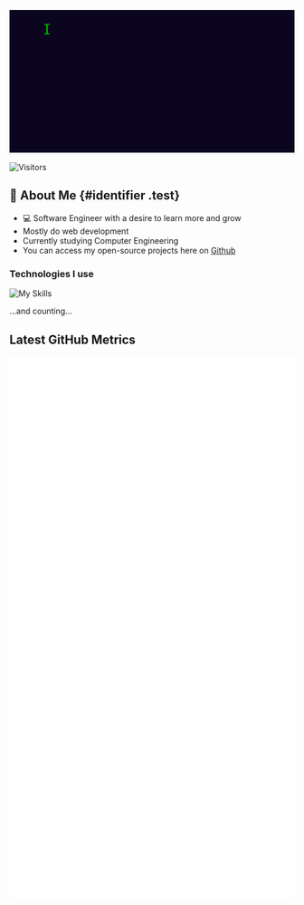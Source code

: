 <style>
  .test {
    color: red;
  }
</style>
![Header](/messagif.gif)

![Visitors](https://vbr.wocr.tk/badge?page_id=bayaan-nasir.bayaan-nasir)

## 📖 About Me {#identifier .test}
- 💻 Software Engineer with a desire to learn more and grow
- Mostly do web development 
- Currently studying Computer Engineering
- You can access my open-source projects here on [Github](https://github.com/bayaan-nasir)

### Technologies I use
![My Skills](https://skillicons.dev/icons?i=css,dart,django,docker,express,firebase,flutter,github,go,html,js,kotlin,md,mongodb,nextjs,nodejs,py,react,redux,sass,sqlite,ts,vscode)

...and counting...

## Latest GitHub Metrics
![Metrics](/github-metrics.svg)
